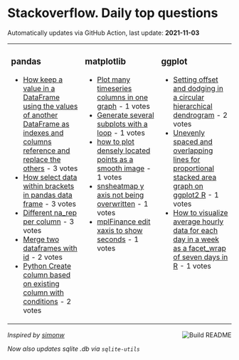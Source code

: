 # Stackoverflow. Daily top questions 

Automatically updates via GitHub Action, last update: **<!-- date starts -->2021-11-03<!-- date ends -->**


<table><tr><td valign="top" width="33%">

### pandas
<!-- pandas starts -->
* [How keep a value in a DataFrame using the values of another DataFrame as indexes and columns reference and replace the others](https://stackoverflow.com/questions/69819337/how-keep-a-value-in-a-dataframe-using-the-values-of-another-dataframe-as-indexes) - 3 votes
* [How select data within brackets in pandas data frame](https://stackoverflow.com/questions/69827479/how-select-data-within-brackets-in-pandas-data-frame) - 3 votes
* [Different na_rep per column](https://stackoverflow.com/questions/69823046/different-na-rep-per-column) - 3 votes
* [Merge two dataframes with id](https://stackoverflow.com/questions/69827965/merge-two-dataframes-with-id) - 2 votes
* [Python Create column based on existing column with conditions](https://stackoverflow.com/questions/69826324/python-create-column-based-on-existing-column-with-conditions) - 2 votes
<!-- pandas ends -->
</td><td valign="top" width="34%">


### matplotlib
<!-- matplotlib starts -->
* [Plot many timeseries columns in one graph](https://stackoverflow.com/questions/69826409/plot-many-time-series-columns-in-one-graph) - 1 votes
* [Generate several subplots with a loop](https://stackoverflow.com/questions/69829930/generate-several-subplots-with-a-loop) - 1 votes
* [how to plot densely located points as a smooth image](https://stackoverflow.com/questions/69830532/how-to-plot-densely-located-points-as-a-smooth-image) - 1 votes
* [snsheatmap y axis not being overwritten](https://stackoverflow.com/questions/69830412/sns-heatmap-y-axis-not-being-overwritten) - 1 votes
* [mplFinance edit xaxis to show seconds](https://stackoverflow.com/questions/69826315/mplfinance-edit-x-axis-to-show-seconds) - 1 votes
<!-- matplotlib ends -->
</td><td valign="top" width="34%">


### ggplot
<!-- ggplot2 starts -->
* [Setting offset and dodging in a circular hierarchical dendrogram](https://stackoverflow.com/questions/69822695/setting-offset-and-dodging-in-a-circular-hierarchical-dendrogram) - 2 votes
* [Unevenly spaced and overlapping lines for proportional stacked area graph on ggplot2 R](https://stackoverflow.com/questions/69826531/unevenly-spaced-and-overlapping-lines-for-proportional-stacked-area-graph-on-ggp) - 1 votes
* [How to visualize average hourly data for each day in a week as a facet_wrap of seven days in R](https://stackoverflow.com/questions/69820148/how-to-visualize-average-hourly-data-for-each-day-in-a-week-as-a-facet-wrap-of-s) - 1 votes
<!-- ggplot2 ends -->
</td></tr></table>

<a href="https://github.com/hp0404/hp0404/actions"><img src="https://github.com/hp0404/hp0404/workflows/Build%20README/badge.svg" align="right" alt="Build README"></a> <p>*Inspired by  [simonw](https://github.com/simonw/simonw)*</p> <p> *Now also updates sqlite .db via `sqlite-utils`* </p>
